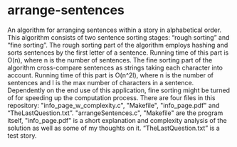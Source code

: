 # arrange-sentences
An algorithm for arranging sentences within a story in alphabetical order. This algorithm consists of two sentence sorting stages: “rough sorting” and “fine sorting”.  The rough sorting part of the algorithm employs hashing and sorts sentences by the first letter of a sentence. Running time of this part is O(n), where n is the number of sentences.  The fine sorting part of the algorithm cross-compare sentences as strings taking each character into account. Running time of this part is O(n^2l), where n is the number of sentences and l is the max number of characters in a sentence. Dependently on the end use of this application, fine sorting might be turned of for speeding up the computation process.  There are four files in this repository: "info_page_w_complexity.c", "Makefile", "info_page.pdf" and “TheLastQuestion.txt”.  "arrangeSentences.c", "Makefile" are the program itself, "info_page.pdf" is a short explanation and complexity analysis of the solution as well as some of my thoughts on it. “TheLastQuestion.txt” is a test story.
